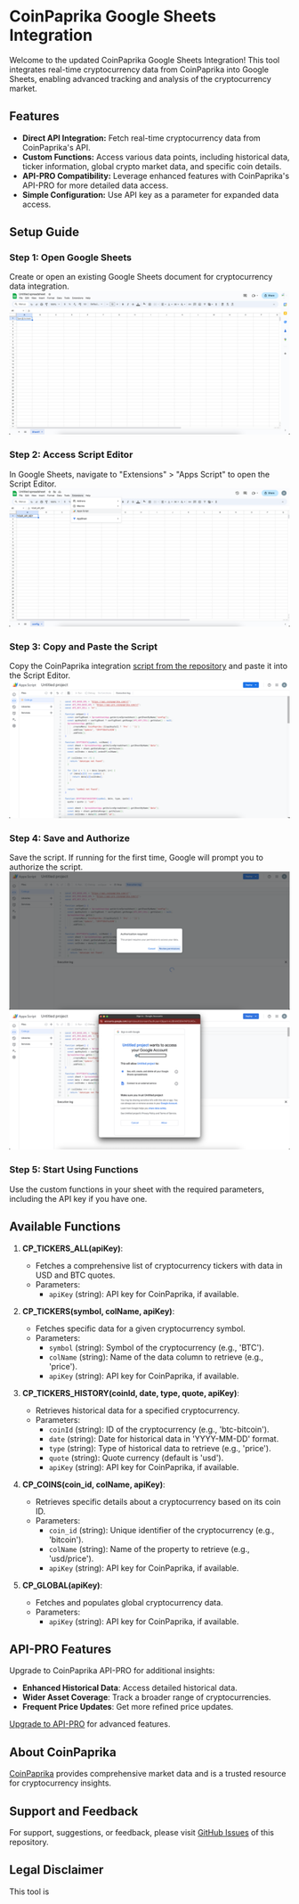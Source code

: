 # CoinPaprika Google Sheets Integration

Welcome to the updated CoinPaprika Google Sheets Integration! This tool integrates real-time cryptocurrency data from CoinPaprika into Google Sheets, enabling advanced tracking and analysis of the cryptocurrency market.

## Features

- **Direct API Integration:** Fetch real-time cryptocurrency data from CoinPaprika's API.
- **Custom Functions:** Access various data points, including historical data, ticker information, global crypto market data, and specific coin details.
- **API-PRO Compatibility:** Leverage enhanced features with CoinPaprika's API-PRO for more detailed data access.
- **Simple Configuration:** Use API key as a parameter for expanded data access.

## Setup Guide

### Step 1: Open Google Sheets
Create or open an existing Google Sheets document for cryptocurrency data integration.
![Step 1](screenshots/step1.png)

### Step 2: Access Script Editor
In Google Sheets, navigate to "Extensions" > "Apps Script" to open the Script Editor.
![Step 2](screenshots/step2.png)

### Step 3: Copy and Paste the Script
Copy the CoinPaprika integration [script from the repository](https://raw.githubusercontent.com/coinpaprika/coinpaprika-google-sheet/main/script.gs) and paste it into the Script Editor.
![Step 3](screenshots/step3.png)

### Step 4: Save and Authorize
Save the script. If running for the first time, Google will prompt you to authorize the script.
![Step 4-1](screenshots/step4-1.png)
![Step 4-2](screenshots/step4-2.png)

### Step 5: Start Using Functions
Use the custom functions in your sheet with the required parameters, including the API key if you have one.

## Available Functions

1. **CP_TICKERS_ALL(apiKey)**:
    - Fetches a comprehensive list of cryptocurrency tickers with data in USD and BTC quotes.
    - Parameters:
        - `apiKey` (string): API key for CoinPaprika, if available.
   <!-- [Insert screenshot of CP_TICKERS_ALL function in use] -->


2. **CP_TICKERS(symbol, colName, apiKey)**:
    - Fetches specific data for a given cryptocurrency symbol.
    - Parameters:
        - `symbol` (string): Symbol of the cryptocurrency (e.g., 'BTC').
        - `colName` (string): Name of the data column to retrieve (e.g., 'price').
        - `apiKey` (string): API key for CoinPaprika, if available.

3. **CP_TICKERS_HISTORY(coinId, date, type, quote, apiKey)**:
    - Retrieves historical data for a specified cryptocurrency.
    - Parameters:
        - `coinId` (string): ID of the cryptocurrency (e.g., 'btc-bitcoin').
        - `date` (string): Date for historical data in 'YYYY-MM-DD' format.
        - `type` (string): Type of historical data to retrieve (e.g., 'price').
        - `quote` (string): Quote currency (default is 'usd').
        - `apiKey` (string): API key for CoinPaprika, if available.

4. **CP_COINS(coin_id, colName, apiKey)**:
    - Retrieves specific details about a cryptocurrency based on its coin ID.
    - Parameters:
        - `coin_id` (string): Unique identifier of the cryptocurrency (e.g., 'bitcoin').
        - `colName` (string): Name of the property to retrieve (e.g., 'usd/price').
        - `apiKey` (string): API key for CoinPaprika, if available.

5. **CP_GLOBAL(apiKey)**:
    - Fetches and populates global cryptocurrency data.
    - Parameters:
        - `apiKey` (string): API key for CoinPaprika, if available.

## API-PRO Features

Upgrade to CoinPaprika API-PRO for additional insights:
- **Enhanced Historical Data**: Access detailed historical data.
- **Wider Asset Coverage**: Track a broader range of cryptocurrencies.
- **Frequent Price Updates**: Get more refined price updates.

[Upgrade to API-PRO](https://coinpaprika.com/api) for advanced features.

## About CoinPaprika

[CoinPaprika](https://coinpaprika.com) provides comprehensive market data and is a trusted resource for cryptocurrency insights.

## Support and Feedback

For support, suggestions, or feedback, please visit [GitHub Issues](https://github.com/your-repository/issues) of this repository.

## Legal Disclaimer

This tool is
